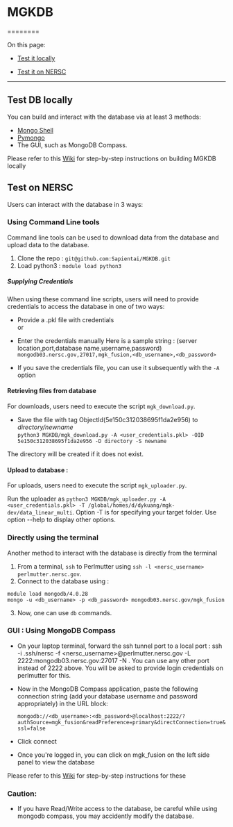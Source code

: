 # **MGKDB**
========

On this page:  

* [Test it locally](#markdown-test-db-locally)  

* [Test it on NERSC](#markdown-test-db-on-nersc)  

---
## Test DB  locally
You can build and interact with the database via at least 3 methods:  
   * [Mongo Shell](https://docs.mongodb.com/manual/mongo/)  
   * [Pymongo](https://api.mongodb.com/python/current/api/index.html)  
   * The GUI, such as MongoDB Compass.  

Please refer to this [Wiki](https://github.com/Sapientai/MGKDB/wiki/MGKDB-at-NERSC) for step-by-step instructions on building MGKDB locally

## Test on NERSC
Users can interact with the database in 3 ways: 

### Using Command Line tools
Command line tools can be used to download data from the database and upload data to the database.

1. Clone the repo : `git@github.com:Sapientai/MGKDB.git`  
2. Load python3 :  `module load python3` 

##### Supplying Credentials
When using these command line scripts, users will need to provide credentials to access the database in one of two ways:  
* Provide a .pkl file with credentials \
or  
* Enter the credentials manually
Here is a sample string : (server location,port,database name,username,password)
`mongodb03.nersc.gov,27017,mgk_fusion,<db_username>,<db_password> `

* If you save the credentials file, you can use it subsequently with the `-A` option 
#### Retrieving files from database    
For downloads, users need to execute the script `mgk_download.py`. 

* Save the file with tag ObjectId(5e150c312038695f1da2e956) to *directory/newname*  
`python3 MGKDB/mgk_download.py -A <user_credentials.pkl> -OID 5e150c312038695f1da2e956 -D directory -S newname`  

The directory will be created if it does not exist.

#### Upload to database : 
For uploads, users need to execute the script `mgk_uploader.py`. 

Run the uploader as
```python3 MGKDB/mgk_uploader.py -A <user_credentials.pkl> -T /global/homes/d/dykuang/mgk-dev/data_linear_multi```.  Option -T is for specifying your target folder. Use option --help to display other options.  

### Directly using the terminal
Another method to interact with the database is directly from the terminal
1. From a terminal, `ssh` to Perlmutter using `ssh -l <nersc_username> perlmutter.nersc.gov`.
2. Connect to the database using : 
```
module load mongodb/4.0.28
mongo -u <db_username> -p <db_password> mongodb03.nersc.gov/mgk_fusion
```
3. Now, one can use `db` commands.

### GUI : Using MongoDB Compass
* On your laptop terminal, forward the ssh tunnel port to a local port : ssh -i .ssh/nersc -f <nersc_username>@perlmutter.nersc.gov -L 2222:mongodb03.nersc.gov:27017 -N . You can use any other port instead of 2222 above. You will be asked to provide login credentials on perlmutter for this.
* Now in the MongoDB Compass application, paste the following connection string (add your database username and password appropriately) in the URL block:

  ```mongodb://<db_username>:<db_password>@localhost:2222/?authSource=mgk_fusion&readPreference=primary&directConnection=true&ssl=false```
* Click connect
* Once you're logged in, you can click on mgk_fusion on the left side panel to view the database

Please refer to this [Wiki](https://github.com/Sapientai/MGKDB/wiki/MGKDB-at-NERSC) for step-by-step instructions for these

### Caution:
* If you have Read/Write access to the database, be careful while using mongodb compass, you may accidently modify the database.  
